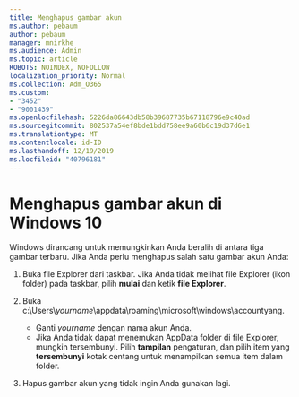 ```yaml
---
title: Menghapus gambar akun
ms.author: pebaum
author: pebaum
manager: mnirkhe
ms.audience: Admin
ms.topic: article
ROBOTS: NOINDEX, NOFOLLOW
localization_priority: Normal
ms.collection: Adm_O365
ms.custom:
- "3452"
- "9001439"
ms.openlocfilehash: 5226da86643db58b39687735b67118796e9c40ad
ms.sourcegitcommit: 802537a54ef8bde1bdd758ee9a60b6c19d37d6e1
ms.translationtype: MT
ms.contentlocale: id-ID
ms.lasthandoff: 12/19/2019
ms.locfileid: "40796181"
---
```

# <a name="delete-an-account-picture-in-windows-10"></a>Menghapus gambar akun di Windows 10

Windows dirancang untuk memungkinkan Anda beralih di antara tiga gambar terbaru. Jika Anda perlu menghapus salah satu gambar akun Anda:

1. Buka file Explorer dari taskbar. Jika Anda tidak melihat file Explorer (ikon folder) pada taskbar, pilih **mulai** dan ketik **file Explorer**.

2. Buka c:\Users\\*yourname*\appdata\roaming\microsoft\windows\accountyang. 
    - Ganti *yourname* dengan nama akun Anda.
    - Jika Anda tidak dapat menemukan AppData folder di file Explorer, mungkin tersembunyi. Pilih **tampilan** pengaturan, dan pilih item yang **tersembunyi** kotak centang untuk menampilkan semua item dalam folder.

3. Hapus gambar akun yang tidak ingin Anda gunakan lagi.
 
 